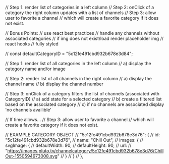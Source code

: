 // Step 1: render list of categories in a left column
// Step 2: onClick of a category the right column updates with a list of channels
// Step 3: allow user to favorite a channel
// which will create a favorite category if it does not exist.

// Bonus Points:
// use react best practices
// handle any channels without associated categories
// if img does not exist/load render placeholder img
// react hooks
// fully styled

// const defaultCategoryID = "5c12fe491cbd932b678e3d84";

// Step 1: render list of all categories in the left column
// a) display the category name and/or image

// Step 2: render list of all channels in the right column
// a) display the channel name
// b) display the channel number

// Step 3: onClick of a category filters the list of channels (associated with CategoryID)
// a) add state for a selected category
// b) create a filtered list based on the associated category
// c) if no channels are associated display 'no channels availible'

// If time allows...
// Step 3: allow user to favorite a channel
// which will create a favorite category if it does not exist.

// EXAMPLE CATEGORY OBJECT
// "5c12fe491cbd932b678e3d76": {
// id: "5c12fe491cbd932b678e3d76",
// name: "Chill Out",
// images: {
// svgImage: {
// defaultWidth: 90,
// defaultHeight: 90,
// url:
// "https://images.pluto.tv/channelcategory/5c12fe491cbd932b678e3d76/ChillOut-1550594973008.svg"
// }
// }
// },
